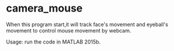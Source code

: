 # camera_mouse

When this program start,it will track face's movement and eyeball's movement to control mouse movement by webcam.

Usage: run the code in MATLAB 2015b.
